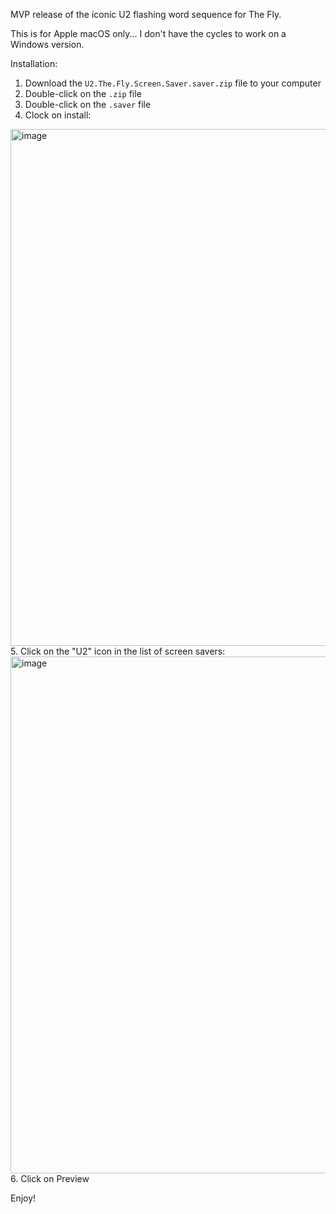 MVP release of the iconic U2 flashing word sequence for The Fly. 

This is for Apple macOS only... I don't have the cycles to work on a Windows version.

Installation:

1. Download the `U2.The.Fly.Screen.Saver.saver.zip` file to your computer
2. Double-click on the `.zip` file
3. Double-click on the `.saver` file
4. Clock on install:
<img width="827" alt="image" src="https://github.com/gitizenme/u2-screen-saver/assets/643504/a76e997f-bd81-4968-85b4-26caac377597">
5. Click on the "U2" icon in the list of screen savers:
<img width="827" alt="image" src="https://github.com/gitizenme/u2-screen-saver/assets/643504/89dec888-a434-475c-b6fe-a90925ab99ca">
6. Click on Preview

Enjoy!
